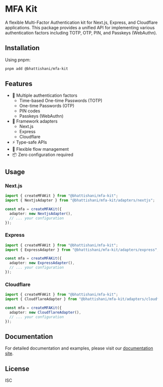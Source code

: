 # MFA Kit

A flexible Multi-Factor Authentication kit for Next.js, Express, and Cloudflare applications. This package provides a unified API for implementing various authentication factors including TOTP, OTP, PIN, and Passkeys (WebAuthn).

## Installation

Using pnpm:

```bash
pnpm add @bhattishani/mfa-kit
```

## Features

- 🔐 Multiple authentication factors
  - Time-based One-time Passwords (TOTP)
  - One-time Passwords (OTP)
  - PIN codes
  - Passkeys (WebAuthn)
- 🚀 Framework adapters
  - Next.js
  - Express
  - Cloudflare
- ⚡️ Type-safe APIs
- 🔄 Flexible flow management
- 📦 Zero configuration required

## Usage

### Next.js

```typescript
import { createMFAKit } from "@bhattishani/mfa-kit";
import { NextjsAdapter } from "@bhattishani/mfa-kit/adapters/nextjs";

const mfa = createMFAKit({
  adapter: new NextjsAdapter(),
  // ... your configuration
});
```

### Express

```typescript
import { createMFAKit } from "@bhattishani/mfa-kit";
import { ExpressAdapter } from "@bhattishani/mfa-kit/adapters/express";

const mfa = createMFAKit({
  adapter: new ExpressAdapter(),
  // ... your configuration
});
```

### Cloudflare

```typescript
import { createMFAKit } from "@bhattishani/mfa-kit";
import { CloudflareAdapter } from "@bhattishani/mfa-kit/adapters/cloudflare";

const mfa = createMFAKit({
  adapter: new CloudflareAdapter(),
  // ... your configuration
});
```

## Documentation

For detailed documentation and examples, please visit our [documentation site](https://github.com/bhattishani/mfa-kit).

## License

ISC
